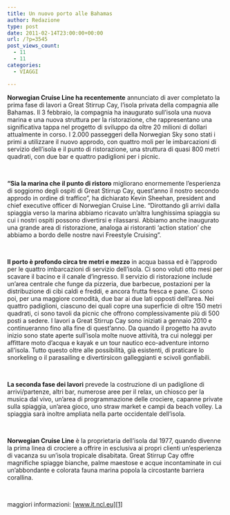 ```yaml
---
title: Un nuovo porto alle Bahamas
author: Redazione
type: post
date: 2011-02-14T23:00:00+00:00
url: /?p=3545
post_views_count:
  - 11
  - 11
categories:
  - VIAGGI

---
```

**Norwegian Cruise Line ha recentemente** annunciato di aver completato la prima fase di lavori a Great Stirrup Cay, l&rsquo;isola privata della compagnia alle Bahamas. Il 3 febbraio, la compagnia ha inaugurato sull&rsquo;isola una nuova marina e una nuova struttura per la ristorazione, che rappresentano una significativa tappa nel progetto di sviluppo da oltre 20 milioni di dollari attualmente in corso. I 2.000 passeggeri della Norwegian Sky sono stati i primi a utilizzare il nuovo approdo, con quattro moli per le imbarcazioni di servizio dell&rsquo;isola e il punto di ristorazione, una struttura di quasi 800 metri quadrati, con due bar e quattro padiglioni per i picnic.

&nbsp;

**&ldquo;Sia la marina che il punto di ristoro** migliorano enormemente l&rsquo;esperienza di soggiorno degli ospiti di Great Stirrup Cay, quest&rsquo;anno il nostro secondo approdo in ordine di traffico&rdquo;, ha dichiarato Kevin Sheehan, president and chief executive officer di Norwegian Cruise Line. &ldquo;Dirottando gli arrivi dalla spiaggia verso la marina abbiamo ricavato un&rsquo;altra lunghissima spiaggia su cui i nostri ospiti possono divertirsi e rilassarsi. Abbiamo anche inaugurato una grande area di ristorazione, analoga ai ristoranti &lsquo;action station&rsquo; che abbiamo a bordo delle nostre navi Freestyle Cruising&rdquo;.

&nbsp;

**Il porto &egrave; profondo circa tre metri e mezzo** in acqua bassa ed &egrave; l&rsquo;approdo per le quattro imbarcazioni di servizio dell&rsquo;isola. Ci sono voluti otto mesi per scavare il bacino e il canale d&rsquo;ingresso. Il servizio di ristorazione include un&rsquo;area centrale che funge da pizzeria, due barbecue, postazioni per la distribuzione di cibi caldi e freddi, e ancora frutta fresca e pane. Ci sono poi, per una maggiore comodit&agrave;, due bar ai due lati opposti dell&rsquo;area. Nei quattro padiglioni, ciascuno dei quali copre una superficie di oltre 150 metri quadrati, ci sono tavoli da picnic che offrono complessivamente pi&ugrave; di 500 posti a sedere. I lavori a Great Stirrup Cay sono iniziati a gennaio 2010 e continueranno fino alla fine di quest&rsquo;anno. Da quando il progetto ha avuto inizio sono state aperte sull&rsquo;isola molte nuove attivit&agrave;, tra cui noleggi per affittare moto d&rsquo;acqua e kayak e un tour nautico eco&#45;adventure intorno all&rsquo;isola. Tutto questo oltre alle possibilit&agrave;, gi&agrave; esistenti, di praticare lo snorkeling o il parasailing e divertirsicon galleggianti e scivoli gonfiabili.

&nbsp;

**La seconda fase dei lavori** prevede la costruzione di un padiglione di arrivi/partenze, altri bar, numerose aree per il relax, un chiosco per la musica dal vivo, un&rsquo;area di programmazione delle crociere, capanne private sulla spiaggia, un&rsquo;area gioco, uno straw market e campi da beach volley. La spiaggia sar&agrave; inoltre ampliata nella parte occidentale dell&rsquo;isola.

&nbsp;

**Norwegian Cruise Line** &egrave; la proprietaria dell&rsquo;isola dal 1977, quando divenne la prima linea di crociere a offrire in esclusiva ai propri clienti un&rsquo;esperienza di vacanza su un&rsquo;isola tropicale disabitata. Great Stirrup Cay offre magnifiche spiagge bianche, palme maestose e acque incontaminate in cui un&rsquo;abbondante e colorata fauna marina popola la circostante barriera corallina.

&nbsp;

maggiori informazioni: [www.it.ncl.eu][1]

 [1]: https://www.it.ncl.eu
